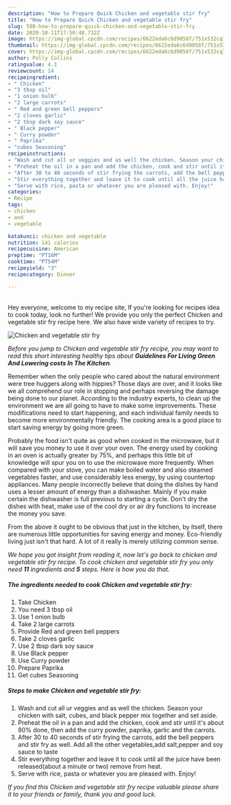 ```yaml
---
description: "How to Prepare Quick Chicken and vegetable stir fry"
title: "How to Prepare Quick Chicken and vegetable stir fry"
slug: 588-how-to-prepare-quick-chicken-and-vegetable-stir-fry
date: 2020-10-11T17:50:48.732Z
image: https://img-global.cpcdn.com/recipes/6622eda6c6d9058f/751x532cq70/chicken-and-vegetable-stir-fry-recipe-main-photo.jpg
thumbnail: https://img-global.cpcdn.com/recipes/6622eda6c6d9058f/751x532cq70/chicken-and-vegetable-stir-fry-recipe-main-photo.jpg
cover: https://img-global.cpcdn.com/recipes/6622eda6c6d9058f/751x532cq70/chicken-and-vegetable-stir-fry-recipe-main-photo.jpg
author: Polly Collins
ratingvalue: 4.1
reviewcount: 14
recipeingredient:
- " Chicken"
- "3 tbsp oil"
- "1 onion bulb"
- "2 large carrots"
- " Red and green bell peppers"
- "2 cloves garlic"
- "2 tbsp dark soy sauce"
- " Black pepper"
- " Curry powder"
- " Paprika"
- "cubes Seasoning"
recipeinstructions:
- "Wash and cut all ur veggies and as well the chicken. Season your chicken with salt, cubes, and black pepper mix together and set aside."
- "Preheat the oil in a pan and add the chicken, cook and stir until it&#39;s about 80% done, then add the curry powder, paprika, garlic and the carrots."
- "After 30 to 40 seconds of stir frying the carrots, add the bell peppers and stir fry as well. Add all the other vegetables,add salt,pepper and soy sauce to taste"
- "Stir everything together and leave it to cook until all the juice have been released(about a minute or two) remove from heat."
- "Serve with rice, pasta or whatever you are pleased with. Enjoy!"
categories:
- Recipe
tags:
- chicken
- and
- vegetable

katakunci: chicken and vegetable 
nutrition: 141 calories
recipecuisine: American
preptime: "PT16M"
cooktime: "PT54M"
recipeyield: "3"
recipecategory: Dinner

---
```

<br>
Hey everyone, welcome to my recipe site, If you're looking for recipes idea to cook today, look no further! We provide you only the perfect Chicken and vegetable stir fry recipe here. We also have wide variety of recipes to try.
<br>


![Chicken and vegetable stir fry](https://img-global.cpcdn.com/recipes/6622eda6c6d9058f/751x532cq70/chicken-and-vegetable-stir-fry-recipe-main-photo.jpg)

<i>Before you jump to Chicken and vegetable stir fry recipe, you may want to read this short interesting healthy tips about 
<strong>Guidelines For Living Green And Lowering costs In The Kitchen</strong>.</i>
</br>

Remember when the only people who cared about the natural environment were tree huggers along with hippies? Those days are over, and it looks like we all comprehend our role in stopping and perhaps reversing the damage being done to our planet. According to the industry experts, to clean up the environment we are all going to have to make some improvements. These modifications need to start happening, and each individual family needs to become more environmentally friendly. The cooking area is a good place to start saving energy by going more green.

Probably the food isn't quite as good when cooked in the microwave, but it will save you money to use it over your oven. The energy used by cooking in an oven is actually greater by 75%, and perhaps this little bit of knowledge will spur you on to use the microwave more frequently. When compared with your stove, you can make boiled water and also steamed vegetables faster, and use considerably less energy, by using countertop appliances. Many people incorrectly believe that doing the dishes by hand uses a lesser amount of energy than a dishwasher. Mainly if you make certain the dishwasher is full previous to starting a cycle. Don't dry the dishes with heat, make use of the cool dry or air dry functions to increase the money you save.

From the above it ought to be obvious that just in the kitchen, by itself, there are numerous little opportunities for saving energy and money. Eco-friendly living just isn't that hard. A lot of it really is merely utilizing common sense.


<i>We hope you got insight from reading it, now let's go back to chicken and vegetable stir fry recipe. To cook chicken and vegetable stir fry you only need <strong>11</strong> ingredients and <strong>5</strong> steps. Here is how you do that.
</i>

##### The ingredients needed to cook Chicken and vegetable stir fry:

1. Take  Chicken
1. You need 3 tbsp oil
1. Use 1 onion bulb
1. Take 2 large carrots
1. Provide  Red and green bell peppers
1. Take 2 cloves garlic
1. Use 2 tbsp dark soy sauce
1. Use  Black pepper
1. Use  Curry powder
1. Prepare  Paprika
1. Get cubes Seasoning


##### Steps to make Chicken and vegetable stir fry:

1. Wash and cut all ur veggies and as well the chicken. Season your chicken with salt, cubes, and black pepper mix together and set aside.
1. Preheat the oil in a pan and add the chicken, cook and stir until it&#39;s about 80% done, then add the curry powder, paprika, garlic and the carrots.
1. After 30 to 40 seconds of stir frying the carrots, add the bell peppers and stir fry as well. Add all the other vegetables,add salt,pepper and soy sauce to taste
1. Stir everything together and leave it to cook until all the juice have been released(about a minute or two) remove from heat.
1. Serve with rice, pasta or whatever you are pleased with. Enjoy!


<i>If you find this Chicken and vegetable stir fry recipe valuable please share it to your friends or family, thank you and good luck.</i>
